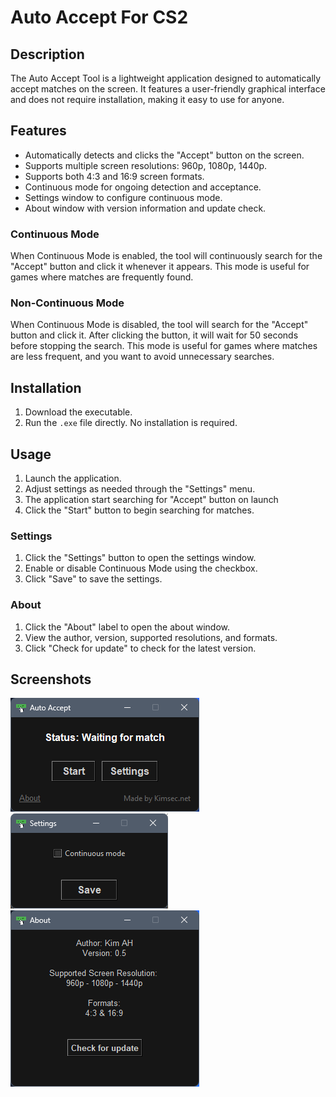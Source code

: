 # Auto Accept For CS2

## Description
The Auto Accept Tool is a lightweight application designed to automatically accept matches on the screen. It features a user-friendly graphical interface and does not require installation, making it easy to use for anyone.

## Features
- Automatically detects and clicks the "Accept" button on the screen.
- Supports multiple screen resolutions: 960p, 1080p, 1440p.
- Supports both 4:3 and 16:9 screen formats.
- Continuous mode for ongoing detection and acceptance.
- Settings window to configure continuous mode.
- About window with version information and update check.


### Continuous Mode

When Continuous Mode is enabled, the tool will continuously search for the "Accept" button and click it whenever it appears. This mode is useful for games where matches are frequently found.

### Non-Continuous Mode

When Continuous Mode is disabled, the tool will search for the "Accept" button and click it. After clicking the button, it will wait for 50 seconds before stopping the search. This mode is useful for games where matches are less frequent, and you want to avoid unnecessary searches.

## Installation
1. Download the executable.
2. Run the `.exe` file directly. No installation is required.

## Usage
1. Launch the application.
2. Adjust settings as needed through the "Settings" menu.
3. The application start searching for "Accept" button on launch
4. Click the "Start" button to begin searching for matches.

### Settings

1. Click the "Settings" button to open the settings window.
2. Enable or disable Continuous Mode using the checkbox.
3. Click "Save" to save the settings.

### About

1. Click the "About" label to open the about window.
2. View the author, version, supported resolutions, and formats.
3. Click "Check for update" to check for the latest version.

## Screenshots
![Main Window](Screenshots/main_window.png)
![Settings Window](Screenshots/settings_window.png)
![About Window](Screenshots/about_window.png)

